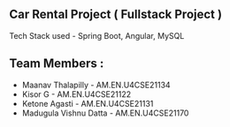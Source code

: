 ## Car Rental Project ( Fullstack Project )
Tech Stack used - Spring Boot, Angular, MySQL
## Team Members :

- Maanav Thalapilly - AM.EN.U4CSE21134
- Kisor G - AM.EN.U4CSE21122
- Ketone Agasti - AM.EN.U4CSE21131
- Madugula Vishnu Datta - AM.EN.U4CSE21170
